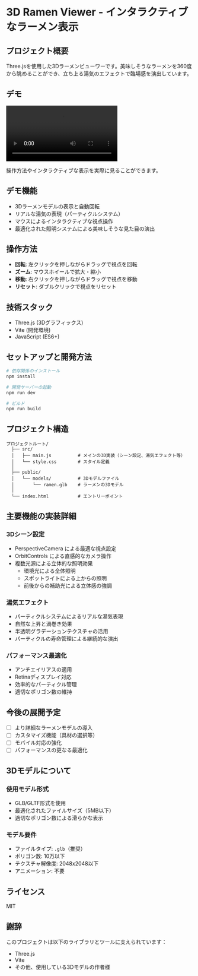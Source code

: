 # 3D Ramen Viewer - インタラクティブなラーメン表示

## プロジェクト概要
Three.jsを使用した3Dラーメンビューワーです。美味しそうなラーメンを360度から眺めることができ、立ち上る湯気のエフェクトで臨場感を演出しています。

## デモ
![デモ動画](./demo.mp4)

操作方法やインタラクティブな表示を実際に見ることができます。

## デモ機能
- 3Dラーメンモデルの表示と自動回転
- リアルな湯気の表現（パーティクルシステム）
- マウスによるインタラクティブな視点操作
- 最適化された照明システムによる美味しそうな見た目の演出

## 操作方法
- **回転**: 左クリックを押しながらドラッグで視点を回転
- **ズーム**: マウスホイールで拡大・縮小
- **移動**: 右クリックを押しながらドラッグで視点を移動
- **リセット**: ダブルクリックで視点をリセット

## 技術スタック
- Three.js (3Dグラフィックス)
- Vite (開発環境)
- JavaScript (ES6+)

## セットアップと開発方法

```bash
# 依存関係のインストール
npm install

# 開発サーバーの起動
npm run dev

# ビルド
npm run build
```

## プロジェクト構造

```
プロジェクトルート/
  ├── src/
  │   ├── main.js          # メインの3D実装（シーン設定、湯気エフェクト等）
  │   └── style.css        # スタイル定義
  │
  ├── public/
  │   └── models/          # 3Dモデルファイル
  │       └── ramen.glb    # ラーメンの3Dモデル
  │
  └── index.html           # エントリーポイント
```

## 主要機能の実装詳細

### 3Dシーン設定
- PerspectiveCamera による最適な視点設定
- OrbitControls による直感的なカメラ操作
- 複数光源による立体的な照明効果
  - 環境光による全体照明
  - スポットライトによる上からの照明
  - 前後からの補助光による立体感の強調

### 湯気エフェクト
- パーティクルシステムによるリアルな湯気表現
- 自然な上昇と渦巻き効果
- 半透明グラデーションテクスチャの活用
- パーティクルの寿命管理による継続的な演出

### パフォーマンス最適化
- アンチエイリアスの適用
- Retinaディスプレイ対応
- 効率的なパーティクル管理
- 適切なポリゴン数の維持

## 今後の展開予定
- [ ] より詳細なラーメンモデルの導入
- [ ] カスタマイズ機能（具材の選択等）
- [ ] モバイル対応の強化
- [ ] パフォーマンスの更なる最適化

## 3Dモデルについて

### 使用モデル形式
- GLB/GLTF形式を使用
- 最適化されたファイルサイズ（5MB以下）
- 適切なポリゴン数による滑らかな表示

### モデル要件
- ファイルタイプ: `.glb`（推奨）
- ポリゴン数: 10万以下
- テクスチャ解像度: 2048x2048以下
- アニメーション: 不要

## ライセンス
MIT

## 謝辞
このプロジェクトは以下のライブラリとツールに支えられています：
- Three.js
- Vite
- その他、使用している3Dモデルの作者様
